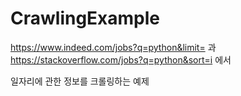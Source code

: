 # CrawlingExample

https://www.indeed.com/jobs?q=python&limit= 과 https://stackoverflow.com/jobs?q=python&sort=i 에서

일자리에 관한 정보를 크롤링하는 예제
